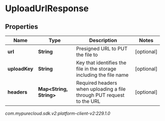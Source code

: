 # UploadUrlResponse


## Properties

| Name | Type | Description | Notes |
| ------------ | ------------- | ------------- | ------------- |
| **url** | **String** | Presigned URL to PUT the file to |  [optional] |
| **uploadKey** | **String** | Key that identifies the file in the storage including the file name |  [optional] |
| **headers** | **Map&lt;String, String&gt;** | Required headers when uploading a file through PUT request to the URL |  [optional] |




_com.mypurecloud.sdk.v2:platform-client-v2:229.1.0_
